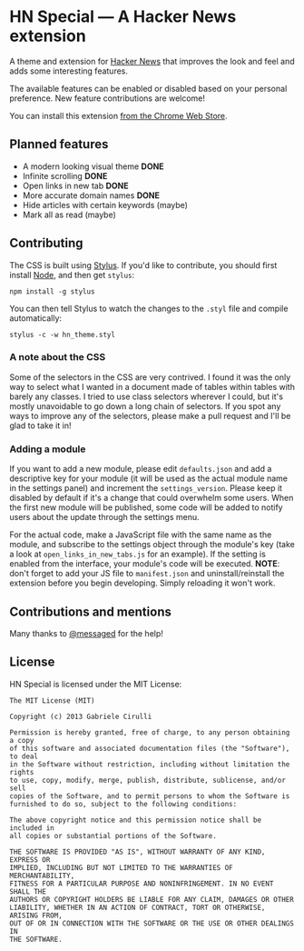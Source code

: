 # HN Special — A Hacker News extension 
A theme and extension for [Hacker News](http://news.ycombinator.com) that improves the look and feel and adds some interesting features.

The available features can be enabled or disabled based on your personal preference. New feature contributions are welcome!

You can install this extension [from the Chrome Web Store](https://chrome.google.com/webstore/detail/hn-special-an-addition-to/cchaceegbflphbdpfocjalgjhjoahiia).

## Planned features
 - A modern looking visual theme **DONE**
 - Infinite scrolling **DONE**
 - Open links in new tab **DONE**
 - More accurate domain names **DONE**
 - Hide articles with certain keywords (maybe)
 - Mark all as read (maybe)

## Contributing
The CSS is built using [Stylus](http://learnboost.github.io/stylus/). If you'd like to contribute, you should first install [Node](http://nodejs.org/), and then get `stylus`:
```
npm install -g stylus
```

You can then tell Stylus to watch the changes to the `.styl` file and compile automatically:
```
stylus -c -w hn_theme.styl
```

### A note about the CSS
Some of the selectors in the CSS are very contrived. I found it was the only way to select what I wanted in a document made of tables within tables with barely any classes. I tried to use class selectors wherever I could, but it's mostly unavoidable to go down a long chain of selectors. If you spot any ways to improve any of the selectors, please make a pull request and I'll be glad to take it in!

### Adding a module
If you want to add a new module, please edit `defaults.json` and add a descriptive key for your module (it will be used as the actual module name in the settings panel) and increment the `settings_version`. Please keep it disabled by default if it's a change that could overwhelm some users. When the first new module will be published, some code will be added to notify users about the update through the settings menu.

For the actual code, make a JavaScript file with the same name as the module, and subscribe to the settings object through the module's key (take a look at `open_links_in_new_tabs.js` for an example). If the setting is enabled from the interface, your module's code will be executed. **NOTE**: don't forget to add your JS file to `manifest.json` and uninstall/reinstall the extension before you begin developing. Simply reloading it won't work.

## Contributions and mentions
Many thanks to [@messaged](https://twitter.com/messaged) for the help!

## License
HN Special is licensed under the MIT License:
```
The MIT License (MIT)

Copyright (c) 2013 Gabriele Cirulli

Permission is hereby granted, free of charge, to any person obtaining a copy
of this software and associated documentation files (the "Software"), to deal
in the Software without restriction, including without limitation the rights
to use, copy, modify, merge, publish, distribute, sublicense, and/or sell
copies of the Software, and to permit persons to whom the Software is
furnished to do so, subject to the following conditions:

The above copyright notice and this permission notice shall be included in
all copies or substantial portions of the Software.

THE SOFTWARE IS PROVIDED "AS IS", WITHOUT WARRANTY OF ANY KIND, EXPRESS OR
IMPLIED, INCLUDING BUT NOT LIMITED TO THE WARRANTIES OF MERCHANTABILITY,
FITNESS FOR A PARTICULAR PURPOSE AND NONINFRINGEMENT. IN NO EVENT SHALL THE
AUTHORS OR COPYRIGHT HOLDERS BE LIABLE FOR ANY CLAIM, DAMAGES OR OTHER
LIABILITY, WHETHER IN AN ACTION OF CONTRACT, TORT OR OTHERWISE, ARISING FROM,
OUT OF OR IN CONNECTION WITH THE SOFTWARE OR THE USE OR OTHER DEALINGS IN
THE SOFTWARE.
```
